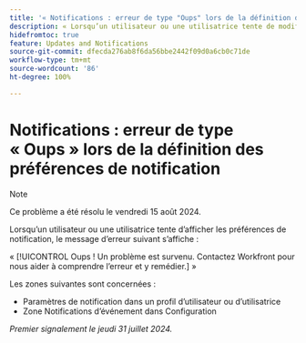 ```yaml
---
title: '« Notifications : erreur de type "Oups" lors de la définition des préférences de notification »'
description: « Lorsqu’un utilisateur ou une utilisatrice tente de modifier les paramètres de notification par e-mail, une erreur s’affiche. »
hidefromtoc: true
feature: Updates and Notifications
source-git-commit: dfecda276ab8f6da56bbe2442f09d0a6cb0c71de
workflow-type: tm+mt
source-wordcount: '86'
ht-degree: 100%

---
```



# Notifications : erreur de type « Oups » lors de la définition des préférences de notification

>[!NOTE]
>
>Ce problème a été résolu le vendredi 15 août 2024.

Lorsqu’un utilisateur ou une utilisatrice tente d’afficher les préférences de notification, le message d’erreur suivant s’affiche :

« [!UICONTROL Oups ! Un problème est survenu. Contactez Workfront pour nous aider à comprendre l’erreur et y remédier.] »

Les zones suivantes sont concernées :

* Paramètres de notification dans un profil d’utilisateur ou d’utilisatrice
* Zone Notifications d’événement dans Configuration

_Premier signalement le jeudi 31 juillet 2024._
